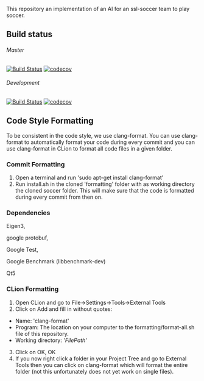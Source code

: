 This repository an implementation of an AI for an ssl-soccer team to play soccer.

## Build status

###### Master    
[![Build Status](https://travis-ci.com/rolfvdhulst/soccer.svg?branch=master)](https://travis-ci.com/rolfvdhulst/soccer)
[![codecov](https://codecov.io/gh/RoboTeamTwente/roboteam_ai/branch/master/graph/badge.svg)](https://codecov.io/gh/rolfvdhulst/soccer)

###### Development    
[![Build Status](https://travis-ci.com/rolfvdhulst/soccer.svg?branch=development)](https://travis-ci.com/rolfvdhulst/soccer)
[![codecov](https://codecov.io/gh/rolfvdhulst/soccer/branch/development/graph/badge.svg)](https://codecov.io/gh/rolfvdhulst/soccer)


## Code Style Formatting
To be consistent in the code style, we use clang-format. You can use clang-format to automatically format your code during every commit and you can use clang-format in CLion to format all code files in a given folder.

### Commit Formatting
1. Open a terminal and run 'sudo apt-get install clang-format'
2. Run install.sh in the cloned 'formatting' folder with as working directory the cloned soccer folder. 
This will make sure that the code is formatted during every commit from then on. 

### Dependencies
Eigen3,

google protobuf,

Google Test,

Google Benchmark (libbenchmark-dev)

Qt5

### CLion Formatting
1. Open CLion and go to File->Settings->Tools->External Tools
2. Click on Add and fill in without quotes: 
- Name: 'clang-format'
- Program: The location on your computer to the formatting/format-all.sh file of this repository.
- Working directory: '$FilePath$'
3. Click on OK, OK
4. If you now right click a folder in your Project Tree and go to External Tools then you can click on clang-format which will format the entire folder (not this unfortunately does not yet work on single files).
